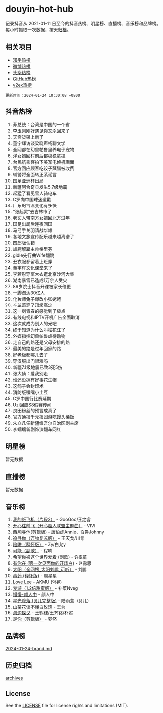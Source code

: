 # douyin-hot-hub

记录抖音从 2021-01-11 日至今的抖音热榜、明星榜、直播榜、音乐榜和品牌榜。每小时抓取一次数据，按天[归档](archives)。

## 相关项目

- [知乎热榜](https://github.com/lonnyzhang423/zhihu-hot-hub)
- [微博热榜](https://github.com/lonnyzhang423/weibo-hot-hub)
- [头条热榜](https://github.com/lonnyzhang423/toutiao-hot-hub)
- [GitHub热榜](https://github.com/lonnyzhang423/github-hot-hub)
- [v2ex热榜](https://github.com/lonnyzhang423/v2ex-hot-hub)


`更新时间：2024-01-24 10:30:08 +0800`

## 抖音热榜

1. 菲总统：台湾是中国的一个省
1. 李玉刚刚好遇见你又杀回来了
1. 天宫货架上新了
1. 董宇辉访谈梁晓声畅聊文学
1. 全网都在幻兽帕鲁里养电子宠物
1. 洋女婿回村前后都稳稳拿捏
1. 台民航乘客拍下美军电侦机画面
1. 官方回应顾客吃饺子蘸醋被收费
1. 辅警将全面转正系谣言
1. 国足亚洲杯出局
1. 新疆阿合奇县发生5.7级地震
1. 起猛了看见雪人骑电车
1. C罗向中国球迷道歉
1. 广东的气温变化有多快
1. “张起灵”去吉林市了
1. 老丈人带南方女婿回北方过年
1. 国足出局后连夜回国
1. 马弓手关羽请战华雄
1. 各地文旅宣传配乐越来越离谱了
1. 四郎版认错
1. 雄鹿解雇主帅格里芬
1. gidle先行曲Wife翻跳
1. 丑衣服都留着上班穿
1. 董宇辉文化课堂来了
1. 李若彤穿军大衣逛北京沙河大集
1. 湖南暴雪已造成1万余人受灾
1. 89岁院士抖音开课被家长催更
1. 一脚淘汰30亿人
1. 化妆师兔子爆改小张姥姥
1. 辛芷蕾穿了顶级高定
1. 这一刻青春的感觉到了极点
1. 有线电视和IPTV开机广告全面取消
1. 这次就成为别人的光吧
1. 终于知道为什么叫松花江了
1. 外媒指控幻兽帕鲁虐待动物
1. 走自己的路还是父母安排的路
1. 最美的路是过年回家的路
1. 好老板都哪儿去了
1. 穿汉服出门很难吗
1. 新疆7.1级地震已致3死5伤
1. 张大仙：爱我别走
1. 谁还没拥有好事花生帽
1. 这鸽子会封印术
1. 消防版嘿嘿小土豆
1. C罗中国行比赛延期
1. Uzi回应S8假赛传闻
1. 良田粉丝的预言成真了
1. 官方通报千元报团游吃馒头稀饭
1. 朱立凡任新疆维吾尔自治区副主席
1. 李蠕蠕新剧饰演翻车网红

## 明星榜

暂无数据

## 直播榜

暂无数据

## 音乐榜

1. [我的纸飞机（片段2）](https://sf3-cdn-tos.douyinstatic.com/obj/tos-cn-ve-2774/oM2ZrKcg2CD5AeRB2gkeXOFB1IxAGJdZPazYHf) - GooGoo/王之睿
1. [开心往前飞（开心超人联盟主题曲）](https://sf3-cdn-tos.douyinstatic.com/obj/tos-cn-ve-2774/9d8fb7c82cf1421fb93a9fe925275e0a) - VIVI
1. [西厢寻他(剪辑版)](https://sf86-cdn-tos.douyinstatic.com/obj/tos-cn-ve-2774/oUsAVfAQKlRNxEv5qxvIB8o5qmIWUcXbzJKJhw) - 唐伯虎Annie、伯爵Johnny
1. [追寻你（万物复苏版）](https://sf86-cdn-tos.douyinstatic.com/obj/tos-cn-ve-2774/oYeAZJsbjIDit9APmBg8u6uDUQnHmoCf3gbo74) - 王天戈/川青
1. [陷阱（释怀版）](https://sf6-cdn-tos.douyinstatic.com/obj/tos-cn-ve-2774/oE8C21LeZrzKLDFfQYgMzx4GAIHageG5IzayY7) - Zy/白允y
1. [可能（副歌）](https://sf86-cdn-tos.douyinstatic.com/obj/tos-cn-ve-2774/cde1731888894259b333569393c2fb51) - 程响
1. [希望你被这个世界爱着 (副歌)](https://sf3-cdn-tos.douyinstatic.com/obj/tos-cn-ve-2774/oUHCmWQfZlE3QQBKBeD8rCFLpJzPgCpImhsxMt) - 许亚童
1. [有你在 (第一次见面你的开场白)](https://sf3-cdn-tos.douyinstatic.com/obj/tos-cn-ve-2774/oAthrQ3ClJBfI57uBoFEgNDYtNCZ0TSYQQfxQ0) - 赵露思
1. [太阳（全网搜_太阳刘鹏_可听）](https://sf3-cdn-tos.douyinstatic.com/obj/tos-cn-ve-2774/ogWbyIQnlBFImVbeDocRdCIYtBHlbJXgfZMvgz) - 刘鹏
1. [毒药 (释怀版)](https://sf86-cdn-tos.douyinstatic.com/obj/tos-cn-ve-2774/oYILMEAzspdZBIzy4frJNB8ZHPHWAhiwowd4Ad) - 周星星
1. [Love Lee](https://sf6-cdn-tos.douyinstatic.com/obj/tos-cn-ve-2774/o05GbkJGbCBTdDnMtB0fwOYgkeZp23vrWQDQBS) - AKMU (악뮤)
1. [梦游（1.2倍甜蜜版）](https://sf3-cdn-tos.douyinstatic.com/obj/tos-cn-ve-2774/o4gyAUm8hwufoEABmwVIiQtHsFuGzAEEWtNMzo) - 补菜Nveg
1. [慢慢-颜人中](https://sf6-cdn-tos.douyinstatic.com/obj/tos-cn-ve-2774/ocjHNfBXdBxQNC8ZGAeoLMFTUgtBg8bkExunDC) - 颜人中
1. [星光降落 (贝儿完整版)](https://sf86-cdn-tos.douyinstatic.com/obj/tos-cn-ve-2774/okwB9hAwyAtsFFkFBzAX1hOOfQuIoMNs0W2Mwr) - 陆雨萱（贝儿）
1. [山茶花读不懂白玫瑰](https://sf3-cdn-tos.douyinstatic.com/obj/tos-cn-ve-2774/osfn8B7DktrRHEPJgPCfDbw7QDQEkwC16BxZg9) - 王为
1. [海边探戈](https://sf3-cdn-tos.douyinstatic.com/obj/tos-cn-ve-2774/os9gE0VQCGqt6VQkZDyBBYvfSDY0QFe3vVmubn) - 王鹤棣/王齐铭/朴鲨
1. [是你（剪辑版）](https://sf86-cdn-tos.douyinstatic.com/obj/tos-cn-ve-2774/46019dae783c4c969944217fe1cfafc4) - 梦然

## 品牌榜

[2024-01-24-brand.md](archives/2024-01-24-brand.md)

## 历史归档

[archives](archives)

## License

See the [LICENSE](LICENSE) file for license rights and limitations (MIT).
